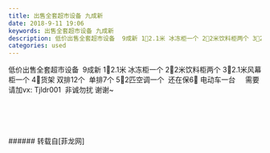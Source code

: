 ```yaml
---
title: 出售全套超市设备 九成新
date: 2018-9-11 19:06
keywords: 出售全套超市设备 九成新
description: 低价出售全套超市设备  9成新 1⃣️2.1米 冰冻柜一个 2⃣️2米饮料柜两个 3⃣️2.1米风幕柜一个 4⃣️货架 双排12个  单排7个 5⃣️2匹空调一个  还在保6⃣️ 电动车一台     需要请加vx: Tjldr001  非诚勿扰 谢谢~
categories: used
---
```

<td class="t_f" id="postmessage_1775375">

低价出售全套超市设备  9成新 1⃣️2.1米 冰冻柜一个 2⃣️2米饮料柜两个 3⃣️2.1米风幕柜一个 4⃣️货架 双排12个  单排7个 5⃣️2匹空调一个  还在保6⃣️ 电动车一台     需要请加vx: Tjldr001  非诚勿扰 谢谢~<br/>
<img alt="" border="0" class="zoom" data-cf-modified-7361ab47f60dc2b714dd3fdd-="" file="http://www.flw.ph/data/appbyme/upload/image/201809/11/2V1yRDVddVld.jpg" id="aimg_s3NcJ" lazyloadthumb="1" onclick="" onmouseover="" src="http://www.flw.ph/data/appbyme/upload/image/201809/11/2V1yRDVddVld.jpg"/><br/>
<br/>
<img alt="" border="0" class="zoom" data-cf-modified-7361ab47f60dc2b714dd3fdd-="" file="http://www.flw.ph/data/appbyme/upload/image/201809/11/8ck8igeVrAcV.jpg" id="aimg_v7WUW" lazyloadthumb="1" onclick="" onmouseover="" src="http://www.flw.ph/data/appbyme/upload/image/201809/11/8ck8igeVrAcV.jpg"/><br/>
<br/>
<img alt="" border="0" class="zoom" data-cf-modified-7361ab47f60dc2b714dd3fdd-="" file="http://www.flw.ph/data/appbyme/upload/image/201809/11/MQo1jxnS0sVX.jpg" id="aimg_Y46Ay" lazyloadthumb="1" onclick="" onmouseover="" src="http://www.flw.ph/data/appbyme/upload/image/201809/11/MQo1jxnS0sVX.jpg"/><br/>
<br/>
<img alt="" border="0" class="zoom" data-cf-modified-7361ab47f60dc2b714dd3fdd-="" file="http://www.flw.ph/data/appbyme/upload/image/201809/11/CZNQxHHJV7pD.jpg" id="aimg_Mk58z" lazyloadthumb="1" onclick="" onmouseover="" src="http://www.flw.ph/data/appbyme/upload/image/201809/11/CZNQxHHJV7pD.jpg"/><br/>
<br/>
</td>
###### 转载自[菲龙网]
